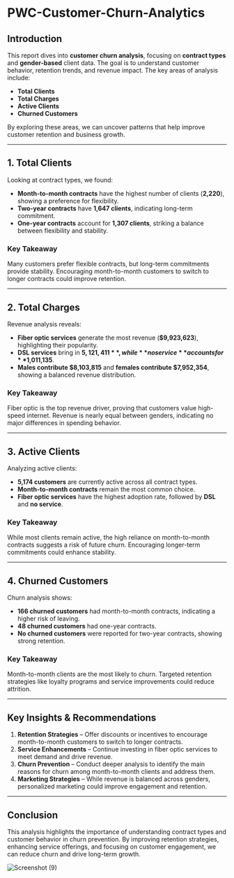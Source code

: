 # PWC-Customer-Churn-Analytics

## **Introduction**
This report dives into **customer churn analysis**, focusing on **contract types** and **gender-based** client data. The goal is to understand customer behavior, retention trends, and revenue impact. The key areas of analysis include:
- **Total Clients**
- **Total Charges**
- **Active Clients**
- **Churned Customers**

By exploring these areas, we can uncover patterns that help improve customer retention and business growth.

---

## **1. Total Clients**
Looking at contract types, we found:
- **Month-to-month contracts** have the highest number of clients (**2,220**), showing a preference for flexibility.
- **Two-year contracts** have **1,647 clients**, indicating long-term commitment.
- **One-year contracts** account for **1,307 clients**, striking a balance between flexibility and stability.

### **Key Takeaway**
Many customers prefer flexible contracts, but long-term commitments provide stability. Encouraging month-to-month customers to switch to longer contracts could improve retention.

---

## **2. Total Charges**
Revenue analysis reveals:
- **Fiber optic services** generate the most revenue (**$9,923,623**), highlighting their popularity.
- **DSL services** bring in **$5,121,411**, while **no service** accounts for **$1,011,135**.
- **Males contribute $8,103,815** and **females contribute $7,952,354**, showing a balanced revenue distribution.

### **Key Takeaway**
Fiber optic is the top revenue driver, proving that customers value high-speed internet. Revenue is nearly equal between genders, indicating no major differences in spending behavior.

---

## **3. Active Clients**
Analyzing active clients:
- **5,174 customers** are currently active across all contract types.
- **Month-to-month contracts** remain the most common choice.
- **Fiber optic services** have the highest adoption rate, followed by **DSL** and **no service**.

### **Key Takeaway**
While most clients remain active, the high reliance on month-to-month contracts suggests a risk of future churn. Encouraging longer-term commitments could enhance stability.

---

## **4. Churned Customers**
Churn analysis shows:
- **166 churned customers** had month-to-month contracts, indicating a higher risk of leaving.
- **48 churned customers** had one-year contracts.
- **No churned customers** were reported for two-year contracts, showing strong retention.

### **Key Takeaway**
Month-to-month clients are the most likely to churn. Targeted retention strategies like loyalty programs and service improvements could reduce attrition.

---

## **Key Insights & Recommendations**
1. **Retention Strategies** – Offer discounts or incentives to encourage month-to-month customers to switch to longer contracts.
2. **Service Enhancements** – Continue investing in fiber optic services to meet demand and drive revenue.
3. **Churn Prevention** – Conduct deeper analysis to identify the main reasons for churn among month-to-month clients and address them.
4. **Marketing Strategies** – While revenue is balanced across genders, personalized marketing could improve engagement and retention.

---

## **Conclusion**
This analysis highlights the importance of understanding contract types and customer behavior in churn prevention. By improving retention strategies, enhancing service offerings, and focusing on customer engagement, we can reduce churn and drive long-term growth.

![Screenshot (9)](https://github.com/user-attachments/assets/c26e5404-f4a9-4632-b34f-8975ee23b7a8)



